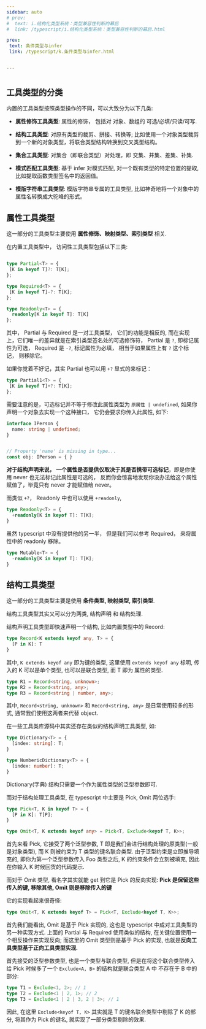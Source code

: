 ```yaml
---
sidebar: auto
# prev:
#  text: i.结构化类型系统：类型兼容性判断的幕后
#  link: /typescript/i.结构化类型系统：类型兼容性判断的幕后.html

prev:
 text: 条件类型与infer
 link: /typescript/k.条件类型与infer.html


---
```


#

## 工具类型的分类

内置的工具类型按照类型操作的不同，可以大致分为以下几类:

- **属性修饰工具类型**: 属性的修饰， 包括对 对象、数组的 可选/必填/只读/可写.

- **结构工具类型**: 对原有类型的裁剪、拼接、转换等; 比如使用一个对象类型裁剪到一个新的对象类型，将联合类型结构转换到交叉类型结构。

- **集合工具类型**: 对集合（即联合类型）对处理，即 交集、并集、差集、补集.

- **模式匹配工具类型**: 基于 infer 对模式匹配, 对一个既有类型的特定位置的提取, 比如提取函数类型签名中的返回值。

- **模版字符串工具类型**: 模版字符串专属的工具类型, 比如神奇地将一个对象中的属性名转换成大驼峰的形式。

## 属性工具类型

这一部分的工具类型主要使用 **属性修饰、映射类型、索引类型** 相关.

在内置工具类型中， 访问性工具类型包括以下三类:

```typescript

type Partial<T> = {
 [K in keyof T]?: T[K];
};

type Required<T> = {
 [K in keyof T]-?: T[K];
};

type Readonly<T> = {
  readonly[K in keyof T]: T[K]
};
```

其中， Partial 与 Required 是一对工具类型， 它们的功能是相反的, 而在实现上，它们唯一的差异就是在索引类型签名处的可选修饰符， Partial 是 `?`, 即标记属性为可选， Required 是 `-?`, 标记属性为必填， 相当于如果属性上有 `?` 这个标记， 则移除它。

如果你觉着不好记，其实 Partial 也可以用 `+?` 显式的来标记：

```typescript
type Partial1<T> = {
 [K in keyof T]+?: T[K];
};

```

需要注意的是，可选标记并不等于修改此属性类型为 `原属性 | undefined`, 如果你声明一个对象去实现一个这种接口， 它仍会要求你传入此属性, 如下:

```typescript
interface IPerson {
  name: string | undefined;
}


// Property 'name' is missing in type...
const obj: IPerson = { }
```

**对于结构声明来说， 一个属性是否提供仅取决于其是否携带可选标记**，即是你使用 never 也无法标记此属性是可选的， 反而你会惊喜地发现你没办法给这个属性赋值了，毕竟只有 never 才能赋值给 never。

而类似 `+?`， Readonly 中也可以使用 `+readonly`,

```typescript
type Readonly<T> = {
  +readonly[K in keyof T]: T[K];
}
```

虽然 typescript 中没有提供他的另一半， 但是我们可以参考 Required， 来将属性中的 readonly 移除。

```typescript
type Mutable<T> = {
  -readonly[K in keyof T]: T[K];
}
```

## 结构工具类型

这一部分的工具类型主要是使用 **条件类型, 映射类型, 索引类型**.

结构工具类型其实又可以分为两类, 结构声明 和 结构处理.

结构声明工具类型即快速声明一个结构, 比如内置类型中的 Record:

```typescript
type Record<K extends keyof any, T> = {
  [P in K]: T
}
```

其中, `K extends keyof any` 即为键的类型, 这里使用 `extends keyof any` 标明, 传入的 K 可以是单个类型, 也可以是联合类型, 而 T 即为 属性的类型.

```typescript
type R1 = Record<string, unknown>;
type R2 = Record<string, any>;
type R3 = Record<string | number, any>;
```

其中, `Record<string, unknown>` 和 `Record<string, any>` 是日常使用较多的形式, 通常我们使用这两者来代替 object.

在一些工具类库源码中其实还存在类似的结构声明工具类型, 如:

```typescript
type Dictionary<T> = {
  [index: string]: T;
}

type NumbericDictionary<T> = {
  [index: number]: T;
}
```

Dictionary(字典) 结构只需要一个作为属性类型的泛型参数即可.

而对于结构处理工具类型, 在 typescript 中主要是 Pick, Omit 两位选手:

```typescript
type Pick<T, K in keyof T> = {
  [P in K]: T[P];
}

type Omit<T, K extends keyof any> = Pick<T, Exclude<keyof T, K>>;
```

首先来看 Pick, 它接受了两个泛型参数, T 即是我们会进行结构处理的原类型(一般是对象类型), 而 K 则被约束为 T 类型的键名联合类型. 由于泛型约束是立即推导填充的, 即你为第一个泛型参数传入 Foo 类型之后, K 的约束条件会立刻被填充, 因此在你输入 K 时候回货的代码提示.

而对于 Omit 类型, 看名字其实就能 get 到它是 Pick 的反向实现: **Pick 是保留这些传入的键, 移除其他, Omit 则是移除传入的键**

它的实现看起来很奇怪:

```typescript
type Omit<T, K extends keyof T> = Pick<T, Exclude<keyof T, K>>;
```

首先我们能看出, Omit 是基于 Pick 实现的, 这也是 typescript 中成对工具类型的另一种实现方式.
上面的 Partial 与 Required 使用类似的结构, 在关键位置使用一个相反操作来实现反向;
而这里的 Omit 类型则是基于 Pick 的实现, 也就是**反向工具类型基于正向工具类型实现**.

首先接受的泛型参数类型, 也是一个类型与联合类型, 但是在将这个联合类型传入给 Pick 时候多了一个 `Exclude<A, B>` 的结构就是联合类型 A 中 不存在于 B 中的部分:

```typescript
type T1 = Exclude<1, 2>; // 1
type T2 = Exclude<1 | 2, 1>; // 2
type T3 = Exclude<1 | 2 | 3, 2 | 3>; // 1
```

因此, 在这里 `Exclude<keyof T, K>` 其实就是 T 的键名联合类型中剔除了 K 的部分, 将其作为 Pick 的键名, 就实现了一部分类型剔除的效果.
